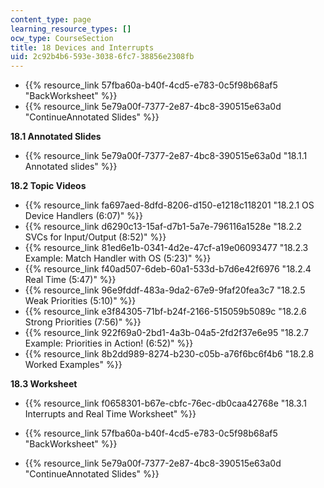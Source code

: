 ```yaml
---
content_type: page
learning_resource_types: []
ocw_type: CourseSection
title: 18 Devices and Interrupts
uid: 2c92b4b6-593e-3038-6fc7-38856e2308fb
---
```


*   {{% resource_link 57fba60a-b40f-4cd5-e783-0c5f98b68af5 "BackWorksheet" %}}
*   {{% resource_link 5e79a00f-7377-2e87-4bc8-390515e63a0d "ContinueAnnotated Slides" %}}

**18.1 Annotated Slides**

*   {{% resource_link 5e79a00f-7377-2e87-4bc8-390515e63a0d "18.1.1 Annotated slides" %}}

**18.2 Topic Videos**

*   {{% resource_link fa697aed-8dfd-8206-d150-e1218c118201 "18.2.1 OS Device Handlers (6:07)" %}}
*   {{% resource_link d6290c13-15af-d7b1-5a7e-796116a1528e "18.2.2 SVCs for Input/Output (8:52)" %}}
*   {{% resource_link 81ed6e1b-0341-4d2e-47cf-a19e06093477 "18.2.3 Example: Match Handler with OS (5:23)" %}}
*   {{% resource_link f40ad507-6deb-60a1-533d-b7d6e42f6976 "18.2.4 Real Time (5:47)" %}}
*   {{% resource_link 96e9fddf-483a-9da2-67e9-9faf20fea3c7 "18.2.5 Weak Priorities (5:10)" %}}
*   {{% resource_link e3f84305-71bf-b24f-2166-515059b5089c "18.2.6 Strong Priorities (7:56)" %}}
*   {{% resource_link 922f69a0-2bd1-4a3b-04a5-2fd2f37e6e95 "18.2.7 Example: Priorities in Action! (6:52)" %}}
*   {{% resource_link 8b2dd989-8274-b230-c05b-a76f6bc6f4b6 "18.2.8 Worked Examples" %}}

**18.3 Worksheet**

*   {{% resource_link f0658301-b67e-cbfc-76ec-db0caa42768e "18.3.1 Interrupts and Real Time Worksheet" %}}

*   {{% resource_link 57fba60a-b40f-4cd5-e783-0c5f98b68af5 "BackWorksheet" %}}
*   {{% resource_link 5e79a00f-7377-2e87-4bc8-390515e63a0d "ContinueAnnotated Slides" %}}